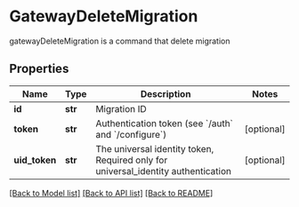 # GatewayDeleteMigration

gatewayDeleteMigration is a command that delete migration
## Properties
Name | Type | Description | Notes
------------ | ------------- | ------------- | -------------
**id** | **str** | Migration ID | 
**token** | **str** | Authentication token (see &#x60;/auth&#x60; and &#x60;/configure&#x60;) | [optional] 
**uid_token** | **str** | The universal identity token, Required only for universal_identity authentication | [optional] 

[[Back to Model list]](../README.md#documentation-for-models) [[Back to API list]](../README.md#documentation-for-api-endpoints) [[Back to README]](../README.md)


